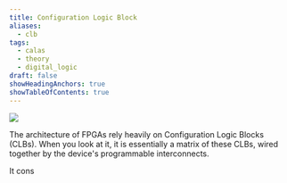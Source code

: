 ```yaml
---
title: Configuration Logic Block
aliases:
  - clb
tags:
  - calas
  - theory
  - digital_logic
draft: false
showHeadingAnchors: true
showTableOfContents: true
---
```

![](/images/The-Structure-of-CLB%201.png)

The architecture of FPGAs rely heavily on Configuration Logic Blocks (CLBs). When you look at it, it is essentially a matrix of these CLBs, wired together by the device's programmable interconnects.

It cons